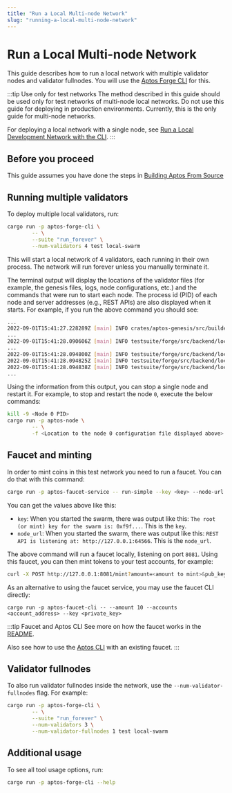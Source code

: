```yaml
---
title: "Run a Local Multi-node Network"
slug: "running-a-local-multi-node-network"
---
```


# Run a Local Multi-node Network

This guide describes how to run a local network with multiple validator nodes and validator fullnodes. You will use the [Aptos Forge CLI](https://github.com/aptos-labs/aptos-core/tree/main/testsuite/forge-cli/src) for this.

:::tip Use only for test networks
The method described in this guide should be used only for test networks of multi-node local networks. Do not use this guide for deploying in production environments. Currently, this is the only guide for multi-node networks.

For deploying a local network with a single node, see [Run a Local Development Network with the CLI](../guides/local-development-network.md).
:::

## Before you proceed

This guide assumes you have done the steps in [Building Aptos From Source](building-from-source.md)

## Running multiple validators

To deploy multiple local validators, run:

```bash
cargo run -p aptos-forge-cli \
        -- \
        --suite "run_forever" \
        --num-validators 4 test local-swarm
```

This will start a local network of 4 validators, each running in their own process. The network will run forever unless you manually terminate it.

The terminal output will display the locations of the validator files (for example, the genesis files, logs, node configurations, etc.) and the commands that were run to start each node. The process id (PID) of each node and server addresses (e.g., REST APIs) are also displayed when it starts. For example, if you run the above command you should see:

```bash
...
2022-09-01T15:41:27.228289Z [main] INFO crates/aptos-genesis/src/builder.rs:462 Building genesis with 4 validators. Directory of output: "/private/var/folders/dx/c0l2rrkn0656gfx6v5_dy_p80000gn/T/.tmpq9uPMJ"
...
2022-09-01T15:41:28.090606Z [main] INFO testsuite/forge/src/backend/local/swarm.rs:207 The root (or mint) key for the swarm is: 0xf9f...
...
2022-09-01T15:41:28.094800Z [main] INFO testsuite/forge/src/backend/local/node.rs:129 Started node 0 (PID: 78939) with command: ".../aptos-core/target/debug/aptos-node" "-f" "/private/var/folders/dx/c0l2rrkn0656gfx6v5_dy_p80000gn/T/.tmpq9uPMJ/0/node.yaml"
2022-09-01T15:41:28.094825Z [main] INFO testsuite/forge/src/backend/local/node.rs:137 Node 0: REST API is listening at: http://127.0.0.1:64566
2022-09-01T15:41:28.094838Z [main] INFO testsuite/forge/src/backend/local/node.rs:142 Node 0: Inspection service is listening at http://127.0.0.1:64568
...
```

Using the information from this output, you can stop a single node and restart
it. For example, to stop and restart the node `0`, execute the below commands:

```bash
kill -9 <Node 0 PID>
cargo run -p aptos-node \
        -- \
        -f <Location to the node 0 configuration file displayed above>
```

## Faucet and minting

In order to mint coins in this test network you need to run a faucet. You can do that with this command:

```bash
cargo run -p aptos-faucet-service -- run-simple --key <key> --node-url <node_url>
```

You can get the values above like this:
- `key`: When you started the swarm, there was output like this: `The root (or mint) key for the swarm is: 0xf9f...`. This is the `key`.
- `node_url`: When you started the swarm, there was output like this: `REST API is listening at: http://127.0.0.1:64566`. This is the `node_url`.

The above command will run a faucet locally, listening on port `8081`. Using this faucet, you can then mint tokens to your test accounts, for example:

```bash
curl -X POST http://127.0.0.1:8081/mint?amount=<amount to mint>&pub_key=<public key to mint tokens to>
```

As an alternative to using the faucet service, you may use the faucet CLI directly:
```
cargo run -p aptos-faucet-cli -- --amount 10 --accounts <account_address> --key <private_key>
```

:::tip Faucet and Aptos CLI
See more on how the faucet works in the [README](https://github.com/aptos-labs/aptos-core/tree/main/crates/aptos-faucet).

Also see how to use the [Aptos CLI](../tools/aptos-cli/use-cli/use-aptos-cli.md#account-examples) with an existing faucet.
:::

## Validator fullnodes

To also run validator fullnodes inside the network, use the `--num-validator-fullnodes` flag. For example:
```bash
cargo run -p aptos-forge-cli \
        -- \
        --suite "run_forever" \
        --num-validators 3 \
        --num-validator-fullnodes 1 test local-swarm
```

## Additional usage

To see all tool usage options, run:
```bash
cargo run -p aptos-forge-cli --help
```
